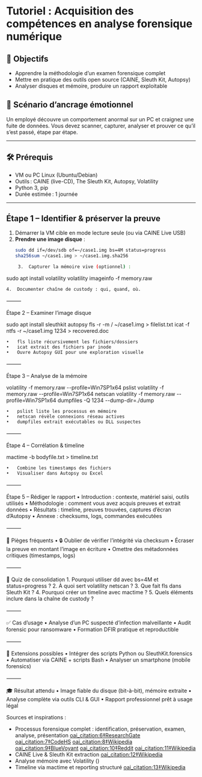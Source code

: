 # Tutoriel : Acquisition des compétences en analyse forensique numérique

## 🎯 Objectifs  
- Apprendre la méthodologie d’un examen forensique complet  
- Mettre en pratique des outils open source (CAINE, Sleuth Kit, Autopsy)  
- Analyser disques et mémoire, produire un rapport exploitable

## 🧠 Scénario d’ancrage émotionnel  
Un employé découvre un comportement anormal sur un PC et craignez une fuite de données. Vous devez scanner, capturer, analyser et prouver ce qu’il s’est passé, étape par étape.

---

## 🛠️ Prérequis  
- VM ou PC Linux (Ubuntu/Debian)  
- Outils : CAINE (live-CD), The Sleuth Kit, Autopsy, Volatility  
- Python 3, pip  
- Durée estimée : 1 journée

---

## Étape 1 – Identifier & préserver la preuve

1. Démarrer la VM cible en mode lecture seule (ou via CAINE Live USB)  
2. **Prendre une image disque** :  
   ```bash
   sudo dd if=/dev/sdb of=~/case1.img bs=4M status=progress
   sha256sum ~/case1.img > ~/case1.img.sha256

	3.	Capturer la mémoire vive (optionnel) :

sudo apt install volatility
volatility imageinfo -f memory.raw


	4.	Documenter chaîne de custody : qui, quand, où.  ￼ ￼ ￼ ￼

⸻

Étape 2 – Examiner l’image disque

sudo apt install sleuthkit autopsy
fls -r -m / ~/case1.img > filelist.txt
icat -f ntfs -r ~/case1.img 1234 > recovered.doc

	•	fls liste récursivement les fichiers/dossiers
	•	icat extrait des fichiers par inode
	•	Ouvre Autopsy GUI pour une exploration visuelle  ￼

⸻

Étape 3 – Analyse de la mémoire

volatility -f memory.raw --profile=Win7SP1x64 pslist
volatility -f memory.raw --profile=Win7SP1x64 netscan
volatility -f memory.raw --profile=Win7SP1x64 dumpfiles -Q 1234 --dump-dir=./dump

	•	pslist liste les processus en mémoire
	•	netscan révèle connexions réseau actives
	•	dumpfiles extrait exécutables ou DLL suspectes  ￼

⸻

Étape 4 – Corrélation & timeline

mactime -b bodyfile.txt > timeline.txt

	•	Combine les timestamps des fichiers
	•	Visualiser dans Autopsy ou Excel

⸻

Étape 5 – Rédiger le rapport
	•	Introduction : contexte, matériel saisi, outils utilisés
	•	Méthodologie : comment vous avez acquis preuves et extrait données
	•	Résultats : timeline, preuves trouvées, captures d’écran d’Autopsy
	•	Annexe : checksums, logs, commandes exécutées

⸻

🧩 Pièges fréquents
	•	🔒 Oublier de vérifier l’intégrité via checksum
	•	Écraser la preuve en montant l’image en écriture
	•	Omettre des métadonnées critiques (timestamps, logs)

⸻

🧠 Quiz de consolidation
	1.	Pourquoi utiliser dd avec bs=4M et status=progress ?
	2.	À quoi sert volatility netscan ?
	3.	Que fait fls dans Sleuth Kit ?
	4.	Pourquoi créer un timeline avec mactime ?
	5.	Quels éléments inclure dans la chaîne de custody ?

⸻

✅ Cas d’usage
	•	Analyse d’un PC suspecté d’infection malveillante
	•	Audit forensic pour ransomware
	•	Formation DFIR pratique et reproductible

⸻

🔧 Extensions possibles
	•	Intégrer des scripts Python ou SleuthKit.forensics
	•	Automatiser via CAINE + scripts Bash
	•	Analyser un smartphone (mobile forensics)

⸻

🎓 Résultat attendu
	•	Image fiable du disque (bit-à-bit), mémoire extraite
	•	Analyse complète via outils CLI & GUI
	•	Rapport professionnel prêt à usage légal

Sources et inspirations :
- Processus forensique complet : identification, préservation, examen, analyse, présentation  [oai_citation:6‡ResearchGate](https://www.researchgate.net/figure/Digital-forensics-process-in-IoT_fig1_369051557?utm_source=chatgpt.com) [oai_citation:7‡CodeHS](https://codehs.com/tutorial/14571?utm_source=chatgpt.com) [oai_citation:8‡Wikipedia](https://en.wikipedia.org/wiki/The_Sleuth_Kit?utm_source=chatgpt.com) [oai_citation:9‡BlueVoyant](https://www.bluevoyant.com/knowledge-center/understanding-digital-forensics-process-techniques-and-tools?utm_source=chatgpt.com) [oai_citation:10‡Reddit](https://www.reddit.com/r/computerforensics/comments/10cn5fa/how_can_i_learn_digital_forensics/?utm_source=chatgpt.com) [oai_citation:11‡Wikipedia](https://en.wikipedia.org/wiki/CAINE_Linux?utm_source=chatgpt.com)  
- CAINE Live & Sleuth Kit extraction  [oai_citation:12‡Wikipedia](https://en.wikipedia.org/wiki/CAINE_Linux?utm_source=chatgpt.com)  
- Analyse mémoire avec Volatility ()  
- Timeline via mactime et reporting structuré  [oai_citation:13‡Wikipedia](https://en.wikipedia.org/wiki/The_Sleuth_Kit?utm_source=chatgpt.com)